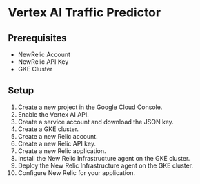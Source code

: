 # Vertex AI Traffic Predictor

## Prerequisites

- NewRelic Account
- NewRelic API Key
- GKE Cluster


## Setup

1. Create a new project in the Google Cloud Console.
2. Enable the Vertex AI API.
3. Create a service account and download the JSON key.
4. Create a GKE cluster.
5. Create a new Relic account.
6. Create a new Relic API key.
7. Create a new Relic application.
8. Install the New Relic Infrastructure agent on the GKE cluster.
9. Deploy the New Relic Infrastructure agent on the GKE cluster.
10. Configure New Relic for your application.
